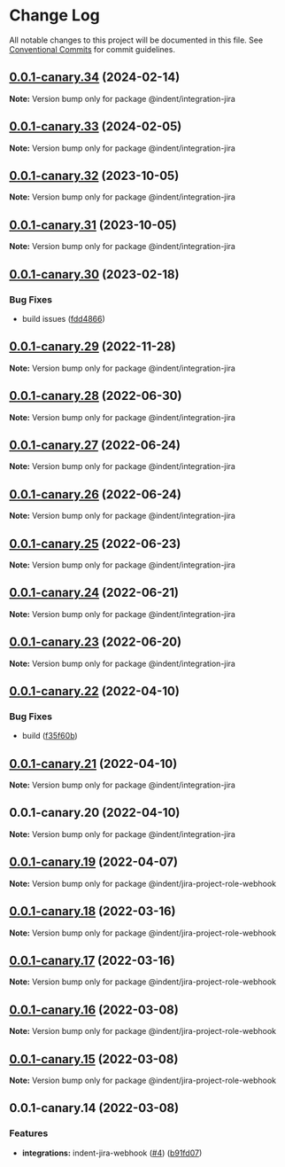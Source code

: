 # Change Log

All notable changes to this project will be documented in this file.
See [Conventional Commits](https://conventionalcommits.org) for commit guidelines.

## [0.0.1-canary.34](https://github.com/indentapis/integrations/compare/@indent/integration-jira@0.0.1-canary.33...@indent/integration-jira@0.0.1-canary.34) (2024-02-14)

**Note:** Version bump only for package @indent/integration-jira





## [0.0.1-canary.33](https://github.com/indentapis/integrations/compare/@indent/integration-jira@0.0.1-canary.32...@indent/integration-jira@0.0.1-canary.33) (2024-02-05)

**Note:** Version bump only for package @indent/integration-jira





## [0.0.1-canary.32](https://github.com/indentapis/integrations/compare/@indent/integration-jira@0.0.1-canary.31...@indent/integration-jira@0.0.1-canary.32) (2023-10-05)

**Note:** Version bump only for package @indent/integration-jira





## [0.0.1-canary.31](https://github.com/indentapis/integrations/compare/@indent/integration-jira@0.0.1-canary.30...@indent/integration-jira@0.0.1-canary.31) (2023-10-05)

**Note:** Version bump only for package @indent/integration-jira





## [0.0.1-canary.30](https://github.com/indentapis/integrations/compare/@indent/integration-jira@0.0.1-canary.29...@indent/integration-jira@0.0.1-canary.30) (2023-02-18)


### Bug Fixes

* build issues ([fdd4866](https://github.com/indentapis/integrations/commit/fdd4866563a445868169e1eff738dd3b6ed7a3a7))





## [0.0.1-canary.29](https://github.com/indentapis/integrations/compare/@indent/integration-jira@0.0.1-canary.28...@indent/integration-jira@0.0.1-canary.29) (2022-11-28)

**Note:** Version bump only for package @indent/integration-jira





## [0.0.1-canary.28](https://github.com/indentapis/integrations/compare/@indent/integration-jira@0.0.1-canary.27...@indent/integration-jira@0.0.1-canary.28) (2022-06-30)

**Note:** Version bump only for package @indent/integration-jira





## [0.0.1-canary.27](https://github.com/indentapis/integrations/compare/@indent/integration-jira@0.0.1-canary.26...@indent/integration-jira@0.0.1-canary.27) (2022-06-24)

**Note:** Version bump only for package @indent/integration-jira





## [0.0.1-canary.26](https://github.com/indentapis/integrations/compare/@indent/integration-jira@0.0.1-canary.25...@indent/integration-jira@0.0.1-canary.26) (2022-06-24)

**Note:** Version bump only for package @indent/integration-jira





## [0.0.1-canary.25](https://github.com/indentapis/integrations/compare/@indent/integration-jira@0.0.1-canary.24...@indent/integration-jira@0.0.1-canary.25) (2022-06-23)

**Note:** Version bump only for package @indent/integration-jira





## [0.0.1-canary.24](https://github.com/indentapis/integrations/compare/@indent/integration-jira@0.0.1-canary.23...@indent/integration-jira@0.0.1-canary.24) (2022-06-21)

**Note:** Version bump only for package @indent/integration-jira





## [0.0.1-canary.23](https://github.com/indentapis/integrations/compare/@indent/integration-jira@0.0.1-canary.22...@indent/integration-jira@0.0.1-canary.23) (2022-06-20)

**Note:** Version bump only for package @indent/integration-jira





## [0.0.1-canary.22](https://github.com/indentapis/integrations/compare/@indent/integration-jira@0.0.1-canary.21...@indent/integration-jira@0.0.1-canary.22) (2022-04-10)


### Bug Fixes

* build ([f35f60b](https://github.com/indentapis/integrations/commit/f35f60be6050a9f50ae5617be3583c6454e0d5d9))





## [0.0.1-canary.21](https://github.com/indentapis/integrations/compare/@indent/integration-jira@0.0.1-canary.20...@indent/integration-jira@0.0.1-canary.21) (2022-04-10)

**Note:** Version bump only for package @indent/integration-jira





## 0.0.1-canary.20 (2022-04-10)

**Note:** Version bump only for package @indent/integration-jira





## [0.0.1-canary.19](https://github.com/indentapis/integrations/compare/@indent/jira-project-role-webhook@0.0.1-canary.18...@indent/jira-project-role-webhook@0.0.1-canary.19) (2022-04-07)

**Note:** Version bump only for package @indent/jira-project-role-webhook





## [0.0.1-canary.18](https://github.com/indentapis/integrations/compare/@indent/jira-project-role-webhook@0.0.1-canary.17...@indent/jira-project-role-webhook@0.0.1-canary.18) (2022-03-16)

**Note:** Version bump only for package @indent/jira-project-role-webhook





## [0.0.1-canary.17](https://github.com/indentapis/integrations/compare/@indent/jira-project-role-webhook@0.0.1-canary.16...@indent/jira-project-role-webhook@0.0.1-canary.17) (2022-03-16)

**Note:** Version bump only for package @indent/jira-project-role-webhook





## [0.0.1-canary.16](https://github.com/indentapis/integrations/compare/@indent/jira-project-role-webhook@0.0.1-canary.15...@indent/jira-project-role-webhook@0.0.1-canary.16) (2022-03-08)

**Note:** Version bump only for package @indent/jira-project-role-webhook





## [0.0.1-canary.15](https://github.com/indentapis/integrations/compare/@indent/jira-project-role-webhook@0.0.1-canary.14...@indent/jira-project-role-webhook@0.0.1-canary.15) (2022-03-08)

**Note:** Version bump only for package @indent/jira-project-role-webhook





## 0.0.1-canary.14 (2022-03-08)


### Features

* **integrations:** indent-jira-webhook ([#4](https://github.com/indentapis/integrations/issues/4)) ([b91fd07](https://github.com/indentapis/integrations/commit/b91fd07a9b1f3c8ab96058c6c1a2a814ae5eba7f))
